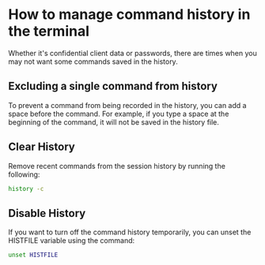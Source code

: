 # How to manage command history in the terminal
Whether it's confidential client data or passwords, there are times when you may not want some commands saved in the history.

## Excluding a single command from history
To prevent a command from being recorded in the history, you can add a space before the command. For example, if you type a space at the beginning of the command, it will not be saved in the history file.

## Clear History
Remove recent commands from the session history by running the following:
```bash
history -c
```

## Disable History
If you want to turn off the command history temporarily, you can unset the HISTFILE variable using the command:
```bash
unset HISTFILE
```
